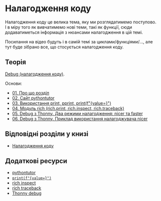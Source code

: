 # Налагодження коду

Налагодження коду це велика тема, яку ми розглядатимемо поступово. І в міру
того як вивчатимемо нові теми, такі як функції, сюди додаватиметься інформація
з нюансами налагодження в цій темі.

Посилання на відео будуть і в самій темі за циклами/функціями/..., але тут
буде зібрано все, що стосується налагодження коду.

## Теорія

[Debug (налагодження коду)](https://www.youtube.com/playlist?list=PLlwMBlO5_y3Sh8dt1zRlTqvyOswb2wo33).

Основи:

* [01. Про що розділ](https://youtu.be/E41CDv3hSAQ)
* [02. Сайт pythontutor](https://youtu.be/RzcXobQqXuc)
* [03. Використання print, pprint, print(f"{value=}")](https://youtu.be/Sr4Y6C4FklA)
* [04. Модуль rich (rich.print, rich.inspect, rich.traceback)](https://youtu.be/YTpoUPJkLFA)
* [05. Debug з Thonny. Два режими налагодження: nicer та faster](https://youtu.be/TaMBD8yU7mU)
* [06. Debug з Thonny. Приклад використання налагоджувача nicer](https://youtu.be/ufv0DdfRLQU)


## Відповідні розділи у книзі

* [Налагодження коду](https://pyneng.io/book/08-useful-basics/debug/)

## Додаткові ресурси

* [pythontutor](http://pythontutor.com/visualize.html#)
* [``print(f"{value=}")``](https://docs.python.org/3/whatsnew/3.8.html#f-strings-support-for-self-documenting-expressions-and-debugging)
* [rich inspect](https://rich.readthedocs.io/en/latest/introduction.html)
* [rich traceback](https://rich.readthedocs.io/en/latest/traceback.html)
* [Thonny debug](https://github.com/thonny/thonny/blob/master/thonny/plugins/help/debuggers.rst)

